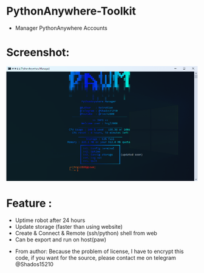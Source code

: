 # PythonAnywhere-Toolkit
* Manager PythonAnywhere Accounts
# Screenshot:
![Screen shot](https://raw.githubusercontent.com/netrotion/PythonAnywhere-Toolkit/main/assets/screenshot.png)
# Feature :
  + Uptime robot after 24 hours
  + Update storage (faster than using website)
  + Create & Connect & Remote (ssh/python) shell from web
  + Can be export and run on host(paw)
- From author: Because the problem of license, I have to encrypt this code, if you want for the source, please contact me on telegram @Shados15210
